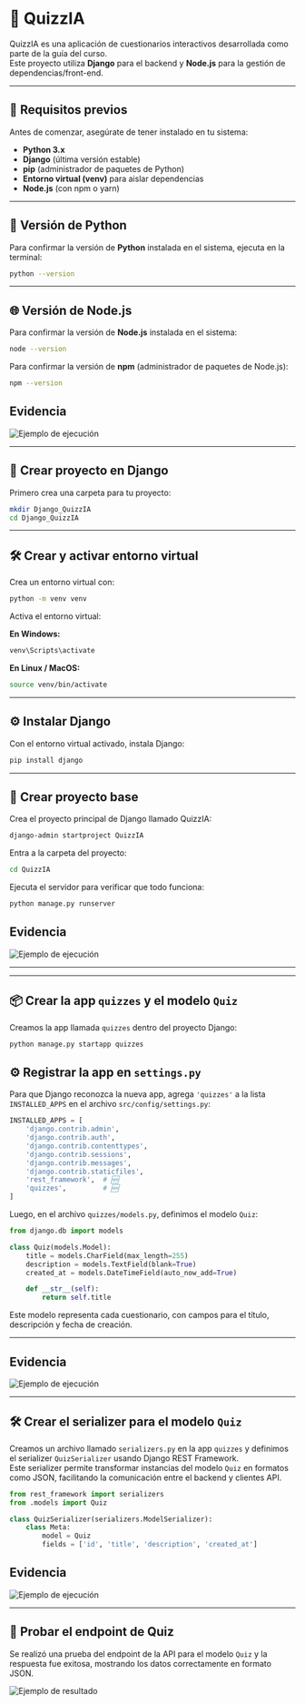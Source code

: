 # 📝 QuizzIA

QuizzIA es una aplicación de cuestionarios interactivos desarrollada como parte de la guía del curso.  
Este proyecto utiliza **Django** para el backend y **Node.js** para la gestión de dependencias/front-end.

---

## 🔧 Requisitos previos

Antes de comenzar, asegúrate de tener instalado en tu sistema:

- **Python 3.x**
- **Django** (última versión estable)
- **pip** (administrador de paquetes de Python)
- **Entorno virtual (venv)** para aislar dependencias
- **Node.js** (con npm o yarn)

---

## 🐍 Versión de Python

Para confirmar la versión de **Python** instalada en el sistema, ejecuta en la terminal:

```bash
python --version
```

---

## 🌐 Versión de Node.js

Para confirmar la versión de **Node.js** instalada en el sistema:

```bash
node --version
```

Para confirmar la versión de **npm** (administrador de paquetes de Node.js):

```bash
npm --version
```

## Evidencia

![Ejemplo de ejecución](img/version.png)

---

## 📂 Crear proyecto en Django

Primero crea una carpeta para tu proyecto:

```bash
mkdir Django_QuizzIA
cd Django_QuizzIA
```

---

## 🛠️ Crear y activar entorno virtual

Crea un entorno virtual con:

```bash
python -m venv venv
```

Activa el entorno virtual:

**En Windows:**

```bash
venv\Scripts\activate
```

**En Linux / MacOS:**

```bash
source venv/bin/activate
```

---

## ⚙️ Instalar Django

Con el entorno virtual activado, instala Django:

```bash
pip install django
```

---

## 🚀 Crear proyecto base

Crea el proyecto principal de Django llamado QuizzIA:

```bash
django-admin startproject QuizzIA
```

Entra a la carpeta del proyecto:

```bash
cd QuizzIA
```

Ejecuta el servidor para verificar que todo funciona:

```bash
python manage.py runserver
```

## Evidencia

![Ejemplo de ejecución](img/project.png)

---

---

## 📦 Crear la app `quizzes` y el modelo `Quiz`

Creamos la app llamada `quizzes` dentro del proyecto Django:

```bash
python manage.py startapp quizzes
```

## ⚙️ Registrar la app en `settings.py`

Para que Django reconozca la nueva app, agrega `'quizzes'` a la lista `INSTALLED_APPS` en el archivo `src/config/settings.py`:

```python
INSTALLED_APPS = [
    'django.contrib.admin',
    'django.contrib.auth',
    'django.contrib.contenttypes',
    'django.contrib.sessions',
    'django.contrib.messages',
    'django.contrib.staticfiles',
    'rest_framework',  # 🆕
    'quizzes',         # 🆕
]
```

Luego, en el archivo `quizzes/models.py`, definimos el modelo `Quiz`:

```python
from django.db import models

class Quiz(models.Model):
    title = models.CharField(max_length=255)
    description = models.TextField(blank=True)
    created_at = models.DateTimeField(auto_now_add=True)

    def __str__(self):
        return self.title
```

Este modelo representa cada cuestionario, con campos para el título, descripción y fecha de creación.

---

## Evidencia

![Ejemplo de ejecución](img/quiz.png)

---

## 🛠️ Crear el serializer para el modelo `Quiz`

Creamos un archivo llamado `serializers.py` en la app `quizzes` y definimos el serializer `QuizSerializer` usando Django REST Framework.  
Este serializer permite transformar instancias del modelo `Quiz` en formatos como JSON, facilitando la comunicación entre el backend y clientes API.

```python
from rest_framework import serializers
from .models import Quiz

class QuizSerializer(serializers.ModelSerializer):
    class Meta:
        model = Quiz
        fields = ['id', 'title', 'description', 'created_at']
```

## Evidencia

![Ejemplo de ejecución](img/serializer.png)

---

## 🚦 Probar el endpoint de Quiz

Se realizó una prueba del endpoint de la API para el modelo `Quiz` y la respuesta fue exitosa, mostrando los datos correctamente en formato JSON.

![Ejemplo de resultado](img/resultado.png)

